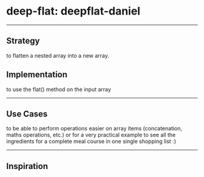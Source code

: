 # deep-flat: deepflat-daniel

---

## Strategy

to flatten a nested array into a new array.

## Implementation

to use the flat() method on the input array

---

## Use Cases

to be able to perform operations easier on array items (concatenation, maths operations, etc.) or for a very practical example to see all the ingredients for a complete meal course in one single shopping list :)

---

## Inspiration

<!--
  was there any code, blog post, video, ... that inspired your solution?
  there's nothing wrong with adapting other people's code, just give them credit!
  and say how it inspired your solution.
-->
